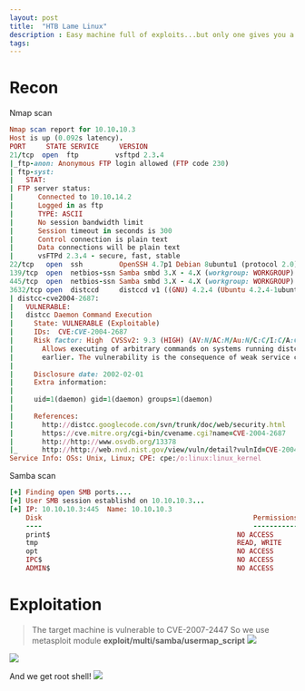 ```yaml
---
layout: post
title:  "HTB Lame Linux"
description : Easy machine full of exploits...but only one gives you a root shell in one call!
tags: 
---
```


# Recon
Nmap scan
```ruby
Nmap scan report for 10.10.10.3
Host is up (0.092s latency).
PORT     STATE SERVICE     VERSION
21/tcp  open  ftp         vsftpd 2.3.4
|_ftp-anon: Anonymous FTP login allowed (FTP code 230)
| ftp-syst: 
|   STAT: 
| FTP server status:
|      Connected to 10.10.14.2
|      Logged in as ftp
|      TYPE: ASCII
|      No session bandwidth limit
|      Session timeout in seconds is 300
|      Control connection is plain text
|      Data connections will be plain text
|      vsFTPd 2.3.4 - secure, fast, stable
22/tcp   open  ssh         OpenSSH 4.7p1 Debian 8ubuntu1 (protocol 2.0)
139/tcp  open  netbios-ssn Samba smbd 3.X - 4.X (workgroup: WORKGROUP)
445/tcp  open  netbios-ssn Samba smbd 3.X - 4.X (workgroup: WORKGROUP)
3632/tcp open  distccd     distccd v1 ((GNU) 4.2.4 (Ubuntu 4.2.4-1ubuntu4))
| distcc-cve2004-2687: 
|   VULNERABLE:
|   distcc Daemon Command Execution
|     State: VULNERABLE (Exploitable)
|     IDs:  CVE:CVE-2004-2687
|     Risk factor: High  CVSSv2: 9.3 (HIGH) (AV:N/AC:M/Au:N/C:C/I:C/A:C)
|       Allows executing of arbitrary commands on systems running distccd 3.1 and
|       earlier. The vulnerability is the consequence of weak service configuration.
|       
|     Disclosure date: 2002-02-01
|     Extra information:
|       
|     uid=1(daemon) gid=1(daemon) groups=1(daemon)
|   
|     References:
|       http://distcc.googlecode.com/svn/trunk/doc/web/security.html
|       https://cve.mitre.org/cgi-bin/cvename.cgi?name=CVE-2004-2687
|       http://http://www.osvdb.org/13378
|_      http://http://web.nvd.nist.gov/view/vuln/detail?vulnId=CVE-2004-2687
Service Info: OSs: Unix, Linux; CPE: cpe:/o:linux:linux_kernel
```
Samba scan
```ruby
[+] Finding open SMB ports....
[+] User SMB session establishd on 10.10.10.3...
[+] IP: 10.10.10.3:445	Name: 10.10.10.3                                        
	Disk                                                  	Permissions
	----                                                  	-----------
	print$                                            	NO ACCESS
	tmp                                               	READ, WRITE
	opt                                               	NO ACCESS
	IPC$                                              	NO ACCESS
	ADMIN$                                            	NO ACCESS
  ```
  
# Exploitation
> The target machine is vulnerable to CVE-2007-2447
So we use metasploit module **exploit/multi/samba/usermap_script**
![](https://lh3.googleusercontent.com/h-_eDW6-Ca7umkUg_cpfQ8y5KQ4XjYc0O0gCkFY4M4YZD0WWj79qcMAIXBmB8SS89x5kak0ZTxDIXh6VfoeNpAmDGj0h7HqsFz2tjpYSVdyAhYg1NZ3MzAkroeTgv8RvZT_pcg2CtA_yU_G3Mg2AFBsSDQCjGTUAorcKwEU55BGCvRx-VhM8hSJ2f3lRroLrC_7J6TIUzT3ClZcJfCoxwyzC1t4wVhs0WEbQ-Cm1HraYoZktZ4UTG29xfrgQsu9hYToxD3cHzLV6zw2h0vmEI4CAUrURso0Lxk9_5Y9H4e01MV2AXmKy8JSKff_1mqHByDe86AoqutbgUj0BYAxiN2VlEFfsd0PxtQBiTrcpC1HVTnpsXaqNTsr-t0V4VOGwcOERCMVVU9RYGIgjv2UDzwc-ThEAaFtxAXnQB9ZG3FXmQx6X4rzQeaMnBKLybmdJ4JDuso_6K4wjndif4ObMuc1JfzljaNJJGjnJ3PPI8Zu451NnkPIO1ef7lFUwilBvnQkq-advXHaXGeo2ip9VTmbvNpPMJk7mDJtg7aAIsWi_RqBwyTdn1ykcrMOS8vWKRwa7-XCmUW8f-Xv3sAZJvqPJeuzsVCLlqmNYLzZ5u0_MdVCQR47SjD5057j44E1Zq7MsapPN08QuItmIpNGRs2gqdAdeHhwnZcedBBYvy3oFasq-kc6paMo=w1225-h169-no)

![](https://lh3.googleusercontent.com/zh0drLr29i_O6Poqkr_ei6x8xUSZtE-QipbrfWUvhcfkU5ksar4XelVPgv-X_Z7KNJGKiwWsD3jjsbb-x4oJJX4iDe2pAGxyiS7lE1szBAz3NpsBTiOEjkUnsSb-Sf3XjsL5fbcBIX2MeozQtealX36y7S5CSJnb3E_W17_erQdZnKOA7ryxjOgJd7YI9R0SSQfAU1SKeSbGZHAu1DnYcVBYJVR02hI1xzwz5Iz9viQf4RZ38UCmL6UjzO2OEeFFE6DyUrai-z7vmzpU3d6myG7_sMhvpBycAozxdpgRQvzpFMBYDfbGyeutRq837s-H2wEqLT10R_Wh16dbCCaX237Id4Ulp00VfC-kCeeXA926z1DaZzyHAMwS7lFAHv-fpWsSyY1AVGTVGCuCXDRJ_jM0VRjKTqn_-pSnsYpsgdYZCpNitsS4yGFjghdvWzd_py0Hh8W3mNkmva21rNNEMa7y5VPVnCfXV_QWuXlqR2PZmV0gZZLlozvujbr1_9boUI0tLusop-XHPBhWjcYjGB-11HSA1tdaK4fBZha6ByN4ics020vt9lqm7hdEr0P2FEr8Uw3p94lG57AZ6nCVA38GL19nOM899XfrpaCRcDi_GsqoFEvMaw3rBmArfoYvykPs0N17lrnRLqGAvfCEB2ZUdvTM50KG_ebIPpCbYbSzyqWreNxdR2g=w834-h323-no)

And we get root shell!
![](https://lh3.googleusercontent.com/aCNFUKEIW09FqbdhVry7AoPpD4I8lMLq42ahfmLvnp512KB2DdfCRaJOKKyQQ3BWIv3mMntgqdrnA0IO4B6YAIWU1bOrHAnUd0F7Y2kkIWJXnlS_scLyYnSLgVKjl6CuRR1O-jynESklMuLzdG6hLjzyfv6JJ2B9aezy5TN7hgeiqlB_L_adN1nmsS6ne_By2LI5pmN3Eq_bvx6ZRaJC7yDtHYESbc4jPxLqYtH9oiLyPxRY1ondjjEw7OHiYCDXG6TPdORnDXqteBdozgJl1QvNqrirueEF4Mx_iawg0_f65mxLt-WZJnjxTRU-EZpLRbVD40nO48DWC0BFMiukPhlpiftgMW8xNMWbyOAH5hr1CWwyIge7zWMADvrbCR1N3242ibIZzdbTOr7iAYutTbupcuXy6YTm1grfSz9PCTUKHsEtAmncqmieL0aRLkjvxvWRurgHKlJ8gnzIAU8bUA-SApzriKKfvyBcgSKD8ymuQMNtuxXpMKpEbvF83Bcq0UXWye35tRa7qtf4WEhOeuvz4mcpGMRIccFgaCknH8qhV7acUzPjZbqvjB2e-8wJu1PcrcQA469gHIlRcInnRvDeXYmFhaTm2-IYEsUI4vX2X9adulwWtNd0hTzqAufi_S5o5KZA8AdCAU9yDZSWxGS4I7hzI8Bm2bMzHo_uD5yiv38da_1GI84=w1158-h436-no)

